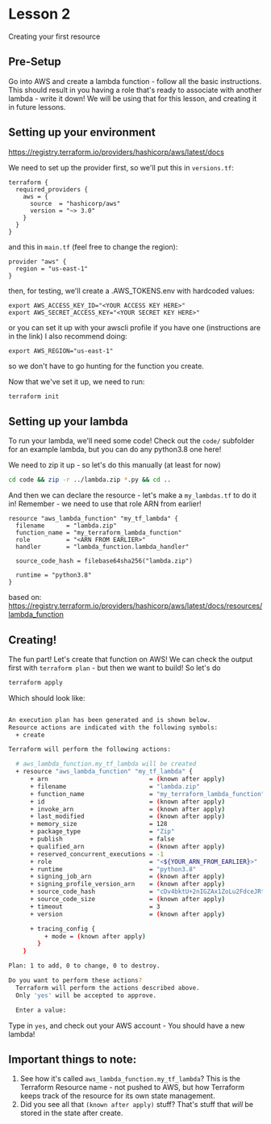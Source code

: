 # Lesson 2
Creating your first resource

## Pre-Setup
Go into AWS and create a lambda function - follow all the basic instructions. This should result in you having a role that's ready to associate with another lambda - write it down! We will be using that for this lesson, and creating it in future lessons.

## Setting up your environment
https://registry.terraform.io/providers/hashicorp/aws/latest/docs

We need to set up the provider first, so we'll put this in `versions.tf`:
```hcl
terraform {
  required_providers {
    aws = {
      source  = "hashicorp/aws"
      version = "~> 3.0"
    }
  }
}
```
and this in `main.tf` (feel free to change the region):
```hcl
provider "aws" {
  region = "us-east-1"
}
```

then, for testing, we'll create a .AWS_TOKENS.env with hardcoded values:
```
export AWS_ACCESS_KEY_ID="<YOUR ACCESS KEY HERE>"
export AWS_SECRET_ACCESS_KEY="<YOUR SECRET KEY HERE>"
```
or you can set it up with your awscli profile if you have one (instructions are in the link)
I also recommend doing:
```
export AWS_REGION="us-east-1"
```
so we don't have to go hunting for the function you create.

Now that we've set it up, we need to run:
```sh
terraform init
```

## Setting up your lambda
To run your lambda, we'll need some code! Check out the `code/` subfolder for an example lambda, but you can do any python3.8 one here!

We need to zip it up - so let's do this manually (at least for now)
```sh
cd code && zip -r ../lambda.zip *.py && cd ..
```

And then we can declare the resource - let's make a `my_lambdas.tf` to do it in! Remember - we need to use that role ARN from earlier!

```hcl
resource "aws_lambda_function" "my_tf_lambda" {
  filename      = "lambda.zip"
  function_name = "my_terraform_lambda_function"
  role          = "<ARN FROM EARLIER>"
  handler       = "lambda_function.lambda_handler"

  source_code_hash = filebase64sha256("lambda.zip")

  runtime = "python3.8"
}

```
based on: https://registry.terraform.io/providers/hashicorp/aws/latest/docs/resources/lambda_function

## Creating!
The fun part! Let's create that function on AWS!
We can check the output first with `terraform plan` - but then we want to build! So let's do
```sh
terraform apply
```

Which should look like:
```sh

An execution plan has been generated and is shown below.
Resource actions are indicated with the following symbols:
  + create

Terraform will perform the following actions:

  # aws_lambda_function.my_tf_lambda will be created
  + resource "aws_lambda_function" "my_tf_lambda" {
      + arn                            = (known after apply)
      + filename                       = "lambda.zip"
      + function_name                  = "my_terraform_lambda_function"
      + id                             = (known after apply)
      + invoke_arn                     = (known after apply)
      + last_modified                  = (known after apply)
      + memory_size                    = 128
      + package_type                   = "Zip"
      + publish                        = false
      + qualified_arn                  = (known after apply)
      + reserved_concurrent_executions = -1
      + role                           = "<${YOUR_ARN_FROM_EARLIER}>"
      + runtime                        = "python3.8"
      + signing_job_arn                = (known after apply)
      + signing_profile_version_arn    = (known after apply)
      + source_code_hash               = "cDv4bktU+2nIGZAx1ZoLu2FdceJRtuo9t+rEIQOC43g="
      + source_code_size               = (known after apply)
      + timeout                        = 3
      + version                        = (known after apply)

      + tracing_config {
          + mode = (known after apply)
        }
    }

Plan: 1 to add, 0 to change, 0 to destroy.

Do you want to perform these actions?
  Terraform will perform the actions described above.
  Only 'yes' will be accepted to approve.

  Enter a value: 
```

Type in `yes`, and check out your AWS account - You should have a new lambda!

## Important things to note:
1. See how it's called `aws_lambda_function.my_tf_lambda`?
   This is the Terraform Resource name - not pushed to AWS, but how Terraform keeps track of the resource for its own state management.
2. Did you see all that `(known after apply)` stuff? That's stuff that _will_ be stored in the state after create.
